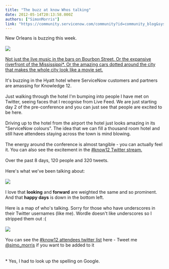 ```yaml
---
title: "The buzz at know Whos talking"
date: 2012-05-14T20:13:58.000Z
authors: ["SimonMorris"]
link: "https://community.servicenow.com/community?id=community_blog&sys_id=7a2e2a6ddbd0dbc01dcaf3231f96197e"
---
```

<p>New Orleans is buzzing this week. <br /><br /><img src="https://lh4.googleusercontent.com/-DQo_50AWCgM/T7EYPtMpftI/AAAAAAAACxs/sEIzSwToLm4/s672/20120514_082703.jpg" /><br /><br /><a title="lus.google.com/105300838558555602864/posts/EP7xEXYuvkj" href="https://plus.google.com/105300838558555602864/posts/EP7xEXYuvkj">Not just the live music in the bars on Bourbon Street. Or the expansive riverfront of the Mississippi*. Or the amazing cars dotted around the city that makes the whole city look like a movie set.</a><br /><br />It's buzzing in the Hyatt hotel where ServiceNow customers and partners are amassing for Knowledge 12.<br /><br />Just walking through the hotel I'm bumping into people I have met on Twitter, seeing faces that I recognise from Live Feed. We are just starting day 2 of the pre-conference and you can just see that people are excited to be here.<br /><br />Driving up to the hotel from the airport the hotel just looks amazing in its "ServiceNow colours". The idea that we can fill a thousand room hotel and still have attendees staying across the town is mind blowing.<br /><br />The energy around the conference is almost tangible - you can actually feel it. You can also see the excitement in the <a title="witter.com/#!/search/%23know12" href="https://twitter.com/#!/search/%23know12">#know12 Twitter stream.</a><br /><br />Over the past 8 days, 120 people and 320 tweets. <br /><br />Here's what we've been talking about: <br /><br /><img src="https://lh6.googleusercontent.com/-QNUcoP7e2r4/T7EcR5x1FmI/AAAAAAAACyk/8vF7CIaL48Y/s848/Screen+Shot+2012-05-14+at+14.58.30.png" /><br /><br />I love that <b>looking</b> and <b>forward</b> are weighted the same and so prominent. And that <b>happy days</b> is down in the bottom left.<br /><br />Here is a map of who's talking. Sorry for those who have underscores in their Twitter usernames (like me). Wordle doesn't like underscores so I stripped them out :(<br /><br /><img src="https://lh4.googleusercontent.com/-dy-3zt0LuxU/T7EcSVQLrCI/AAAAAAAACys/K1rU7aR0dAs/s831/Screen+Shot+2012-05-14+at+15.16.06.png" /><br /><br />You can see the <a title="witter.com/#!/servicenow/knowledge12-attendees" href="https://twitter.com/#!/servicenow/knowledge12-attendees">#know12 attendees twitter list</a> here - Tweet me <a title="itter.com/simo_morris" href="http://twitter.com/simo_morris">@simo_morris</a> if you want to be added to it<br /><br /><br />* Yes, I had to look up the spelling on Google.</p>